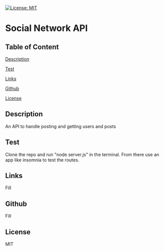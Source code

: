 [![License: MIT](https://img.shields.io/badge/License-MIT-yellow.svg)](https://opensource.org/licenses/MIT)
    
# Social Network API

  ## Table of Content

  [Description](#description)

  [Test](#test)

  [Links](#links)

  [Github](#github)

  [License](#license)

  ## Description
  
  An API to handle posting and getting users and posts
  
  ## Test
  
  Clone the repo and run "node server.js" in the terminal. From there use an app like insomnia to test the routes.
  
  ## Links
  
  Fill
  
  ## Github
  
  Fill
  
  ## License
  
  MIT